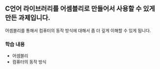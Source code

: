 ## C언어 라이브러리를 어셈블리로 만들어서 사용할 수 있게 만든 과제입니다.
어셈블리를 통해서 컴퓨터의 동작 방식에 대해서 좀 더 깊게 이해할 수 있게 됩니다.
###  학습 내용
- 어셈블리
- 컴퓨터의 동작 방식
